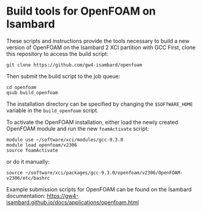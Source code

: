 # Build tools for OpenFOAM on Isambard

These scripts and instructions provide the tools necessary to build a new version of OpenFOAM on the Isambard 2 XCI partition with GCC
First, clone this repository to access the build script:

```shell script
git clone https://github.com/gw4-isambard/openfoam
```
Then submit the build script to the job queue:
```shell script
cd openfoam
qsub build_openfoam
```

The installation directory can be specified by changing the ```$SOFTWARE_HOME``` variable in the ```build_openfoam``` script.

To activate the OpenFOAM installation, either load the newly created OpenFOAM module and run the new ```foamActivate``` script:
``` shell script
module use ~/software/xci/modules/gcc-9.3.0
module load openfoam/v2306
source foamActivate
```
or do it manually:
``` shell script
source ~/software/xci/packages/gcc-9.3.0/openfoam/v2306/OpenFOAM-v2306/etc/bashrc
```

Example submission scripts for OpenFOAM can be found on the Isambard documentation: https://gw4-isambard.github.io/docs/applications/openfoam.html
